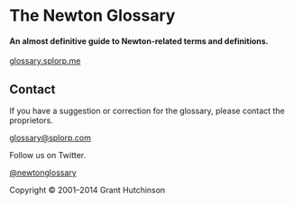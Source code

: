 
# The Newton Glossary

#### An almost definitive guide to Newton-related terms and definitions.

[glossary.splorp.me](http://glossary.splorp.me/)


## Contact

If you have a suggestion or correction for the glossary, please contact the proprietors.

[glossary@splorp.com](mailto:glossary@splorp.com)

Follow us on Twitter.

[@newtonglossary](http://twitter.com/newtonglossary)

Copyright © 2001–2014 Grant Hutchinson
